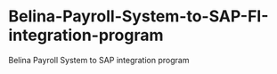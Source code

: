 # Belina-Payroll-System-to-SAP-FI-integration-program
Belina Payroll System to SAP integration program
